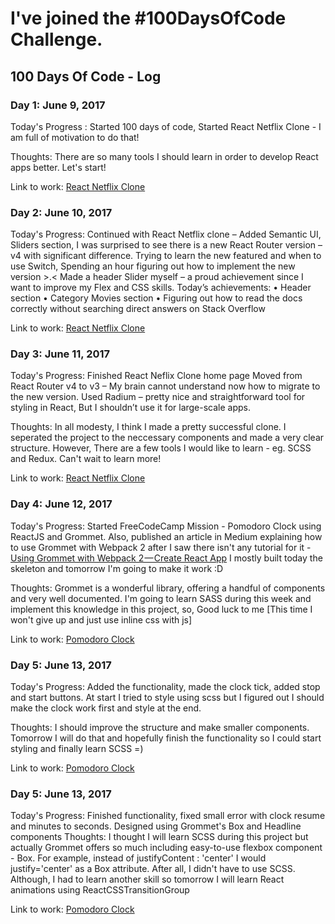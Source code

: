 # I've joined the #100DaysOfCode Challenge.
## 100 Days Of Code - Log

### Day 1: June 9, 2017
Today's Progress : 
Started 100 days of code, 
Started React Netflix Clone - I am full of motivation to do that!

Thoughts: There are so many tools I should learn in order to develop React apps better.
Let's start!

Link to work: [React Netflix Clone](https://60noy.github.io/NetflixClone)

### Day 2: June 10, 2017

Today's Progress: 
Continued with React Netflix clone – Added Semantic UI, Sliders section,
I was surprised to see there is a new React Router version – v4 with significant difference.
Trying to learn the new featured and when to use Switch,
Spending an hour figuring out how to implement the new version >.< 
Made a header Slider myself – a proud achievement since I want to improve my Flex and CSS skills.
Today’s achievements: 
•	Header section
•	Category Movies section
•	Figuring out how to read the docs correctly without searching direct answers on Stack Overflow

Link to work:  [React Netflix Clone](https://60noy.github.io/NetflixClone)

### Day 3: June 11, 2017

Today's Progress: 
Finished React Neflix Clone home page
Moved from React Router v4 to v3 – My brain cannot understand now how to migrate to the new version.
Used Radium – pretty nice and straightforward tool for styling in React,
But I shouldn’t use it for large-scale apps.



Thoughts: In all  modesty, I think I made a pretty successful clone.
I seperated the project to the neccessary components and made a very clear structure.
However, There are a few tools I would like to learn - eg. SCSS and Redux.
Can't wait to learn more!

Link to work:  [React Netflix Clone](https://60noy.github.io/NetflixClone)

### Day 4: June 12, 2017

Today's Progress: 
Started FreeCodeCamp Mission - Pomodoro Clock using ReactJS and Grommet.
Also, published an article in Medium explaining how to use Grommet with Webpack 2 after I saw there isn't any tutorial for it -
[Using Grommet with Webpack 2 — Create React App](https://medium.com/@60noypearl/using-grommet-with-webpack-2-create-react-app-33be9a078b59)
I mostly built today the skeleton and tomorrow I'm going to make it work :D 

Thoughts: Grommet is a wonderful library, offering a handful of components and very well documented.
I'm going to learn SASS during this week and implement this knowledge in this project,
so,
Good luck to me [This time I won't give up and just use inline css with js]

Link to work:  [Pomodoro Clock](https://github.com/60noy/Pomodoro-Clock)

### Day 5: June 13, 2017

Today's Progress: 
Added the functionality, made the clock tick, added stop and start buttons.
At start I tried to style using scss but I figured out I should make the clock work first and style at the end.

Thoughts: I should improve the structure and make smaller components.
Tomorrow I will do that and hopefully finish the functionality so
I could start styling and finally learn SCSS =)

Link to work:  [Pomodoro Clock](https://github.com/60noy/Pomodoro-Clock)


### Day 5: June 13, 2017

Today's Progress: 
Finished functionality, fixed small error with clock resume and minutes to seconds.
Designed using Grommet's Box and Headline components
Thoughts:
I thought I will learn SCSS during this project but actually Grommet offers so much including 
easy-to-use flexbox component - Box. For example, instead of justifyContent : 'center' I would justify='center' as a Box attribute.
After all, I didn't have to use SCSS.
Although, I had to learn another skill so tomorrow I will learn React animations using ReactCSSTransitionGroup

Link to work:  [Pomodoro Clock](https://github.com/60noy/Pomodoro-Clock)


